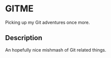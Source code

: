 # GITME

Picking up my Git adventures once more.

## Description

An hopefully nice mishmash of Git related things.